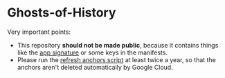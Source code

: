 # Ghosts-of-History

Very important points:

- This repository **should not be made public**, because it contains things like the [app signature](app/ghosts.jks) or some keys in the manifests.
- Please run the [refresh anchors script](refresh-anchors/refresh_anchors.py) at least twice a year, so that the anchors aren't deleted automatically by Google Cloud.
